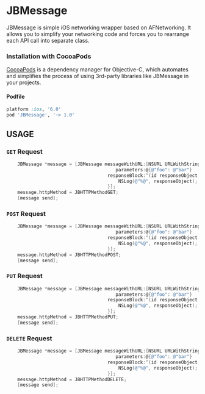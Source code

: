 JBMessage
=========

JBMessage is simple iOS networking wrapper based on AFNetworking. It allows you to simplify your networking code and forces you to rearrange each API call into separate class.

### Installation with CocoaPods

[CocoaPods](http://cocoapods.org) is a dependency manager for Objective-C, which automates and simplifies the process of using 3rd-party libraries like JBMessage in your projects.

#### Podfile

```ruby
platform :ios, '6.0'
pod 'JBMessage', '~> 1.0'
```

## USAGE

### `GET` Request
```objective-c
    JBMessage *message = [JBMessage messageWithURL:[NSURL URLWithString:@"http://example.com/resources.json"]
                                        parameters:@{@"foo": @"bar"}
                                     responseBlock:^(id responseObject, NSError *error) {
                                         NSLog(@"%@", responseObject);
                                     }];
    message.httpMethod = JBHTTPMethodGET;
    [message send];
```

### `POST` Request
```objective-c
    JBMessage *message = [JBMessage messageWithURL:[NSURL URLWithString:@"http://example.com/resources.json"]
                                        parameters:@{@"foo": @"bar"}
                                     responseBlock:^(id responseObject, NSError *error) {
                                         NSLog(@"%@", responseObject);
                                     }];
    message.httpMethod = JBHTTPMethodPOST;
    [message send];
```

### `PUT` Request
```objective-c
    JBMessage *message = [JBMessage messageWithURL:[NSURL URLWithString:@"http://example.com/resources.json"]
                                        parameters:@{@"foo": @"bar"}
                                     responseBlock:^(id responseObject, NSError *error) {
                                         NSLog(@"%@", responseObject);
                                     }];
    message.httpMethod = JBHTTPMethodPUT;
    [message send];
```

### `DELETE` Request
```objective-c
    JBMessage *message = [JBMessage messageWithURL:[NSURL URLWithString:@"http://example.com/resources.json"]
                                        parameters:@{@"foo": @"bar"}
                                     responseBlock:^(id responseObject, NSError *error) {
                                         NSLog(@"%@", responseObject);
                                     }];
    message.httpMethod = JBHTTPMethodDELETE;
    [message send];
```
